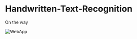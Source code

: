 # Handwritten-Text-Recognition
On the way

![WebApp](https://github.com/Shobhit2526/Handwritten-Text-Recognition/blob/main/WebApp.gif)
